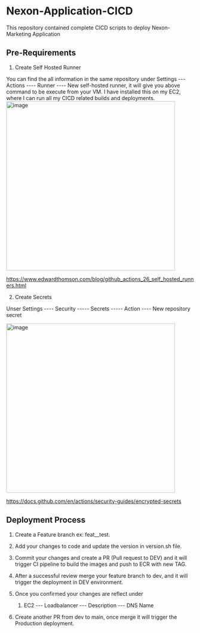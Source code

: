 # Nexon-Application-CICD
This repository contained complete CICD scripts to deploy Nexon-Marketing Application

## Pre-Requirements
1. Create Self Hosted Runner
 

You can find the all information in the same repository under Settings --- Actions ---- Runner
---- New self-hosted runner, it will give you above command to be execute from your VM. I have installed this on my EC2, where I can run all my CICD related builds and deployments.
<img width="452" alt="image" src="https://user-images.githubusercontent.com/41107404/189351954-9313106c-a56e-4a5f-82f0-17839e938099.png">


https://www.edwardthomson.com/blog/github_actions_26_self_hosted_runners.html

2. Create Secrets

Unser Settings ---- Security ----- Secrets ----- Action ---- New repository secret

<img width="452" alt="image" src="https://user-images.githubusercontent.com/41107404/189351977-20afb1b0-8ef1-4427-b4db-20a97d94b738.png">

https://docs.github.com/en/actions/security-guides/encrypted-secrets 

## Deployment Process

1. Create a Feature branch ex: feat__test.

2. Add your changes to code and update the version in version.sh file.

3. Commit your changes and create a PR (Pull request to DEV) and it will trigger CI pipeline to build the images and push to ECR with new TAG. 
 
4. After a successful review merge your feature branch to dev, and it will trigger the deployment in DEV environment.

5. Once you confirmed your changes are reflect under  
   1. EC2 --- Loadbalancer --- Description --- DNS Name

6. Create another PR from dev to main, once merge it will trigger the Production deployment.


